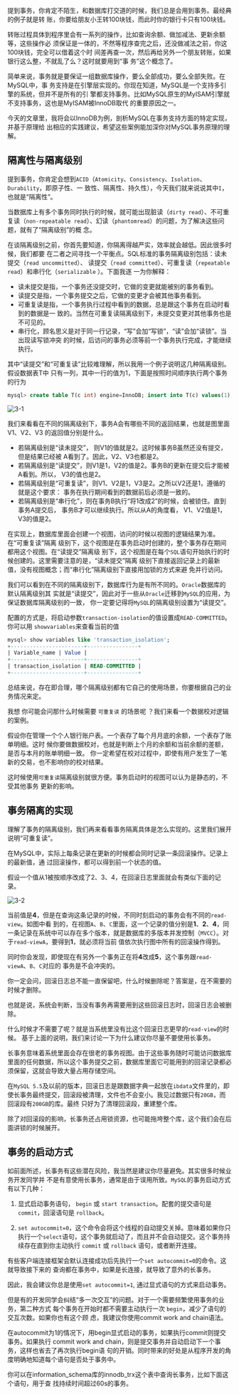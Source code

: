 提到事务，你肯定不陌生，和数据库打交道的时候，我们总是会用到事务。最经典的例子就是转 账，你要给朋友小王转100块钱，而此时你的银行卡只有100块钱。 

转账过程具体到程序里会有一系列的操作，比如查询余额、做加减法、更新余额等，这些操作必 须保证是一体的，不然等程序查完之后，还没做减法之前，你这100块钱，完全可以借着这个时 间差再查一次，然后再给另外一个朋友转账，如果银行这么整，不就乱了么？这时就要用到“事 务”这个概念了。 

简单来说，事务就是要保证一组数据库操作，要么全部成功，要么全部失败。在MySQL中，事 务支持是在引擎层实现的。你现在知道，MySQL是一个支持多引擎的系统，但并不是所有的引 擎都支持事务。比如MySQL原生的MyISAM引擎就不支持事务，这也是MyISAM被InnoDB取代 的重要原因之一。 

今天的文章里，我将会以InnoDB为例，剖析MySQL在事务支持方面的特定实现，并基于原理给 出相应的实践建议，希望这些案例能加深你对MySQL事务原理的理解。

## 隔离性与隔离级别

提到事务，你肯定会想到`ACID`（`Atomicity`、`Consistency`、`Isolation`、`Durability`，即原子性、一 致性、隔离性、持久性），今天我们就来说说其中`I`，也就是“隔离性”。

当数据库上有多个事务同时执行的时候，就可能出现脏读（`dirty read`）、不可重复读（`non-repeatable read`）、幻读（`phantomread`）的问题，为了解决这些问题，就有了“隔离级别”的概 念。

在谈隔离级别之前，你首先要知道，你隔离得越严实，效率就会越低。因此很多时候，我们都要 在二者之间寻找一个平衡点。SQL标准的事务隔离级别包括：读未提交（`read uncommitted`）、 读提交（`read committed`）、可重复读（`repeatable read`）和串行化（`serializable` ）。下面我逐 一为你解释：

- 读未提交是指，一个事务还没提交时，它做的变更就能被别的事务看到。 
- 读提交是指，一个事务提交之后，它做的变更才会被其他事务看到。 
- 可重复读是指，一个事务执行过程中看到的数据，总是跟这个事务在启动时看到的数据是一 致的。当然在可重复读隔离级别下，未提交变更对其他事务也是不可见的。 
- 串行化，顾名思义是对于同一行记录，“写”会加“写锁”，“读”会加“读锁”。当出现读写锁冲突 的时候，后访问的事务必须等前一个事务执行完成，才能继续执行。

其中“读提交”和“可重复读”比较难理解，所以我用一个例子说明这几种隔离级别。假设数据表T中 只有一列，其中一行的值为1，下面是按照时间顺序执行两个事务的行为

```sql
mysql> create table T(c int) engine=InnoDB; insert into T(c) values(1);
```

![3-1](./img/3_1.png ':size=60%')

我们来看看在不同的隔离级别下，事务A会有哪些不同的返回结果，也就是图里面V1、V2、V3 的返回值分别是什么。

- 若隔离级别是“读未提交”， 则V1的值就是2。这时候事务B虽然还没有提交，但是结果已经被 A看到了。因此，V2、V3也都是2。 
- 若隔离级别是“读提交”，则V1是1，V2的值是2。事务B的更新在提交后才能被A看到。所以， V3的值也是2。
- 若隔离级别是“可重复读”，则V1、V2是1，V3是2。之所以V2还是1，遵循的就是这个要求： 事务在执行期间看到的数据前后必须是一致的。 
- 若隔离级别是“串行化”，则在事务B执行“将1改成2”的时候，会被锁住。直到事务A提交后， 事务B才可以继续执行。所以从A的角度看， V1、V2值是1，V3的值是2。

在实现上，数据库里面会创建一个视图，访问的时候以视图的逻辑结果为准。在“可重复读”隔离 级别下，这个视图是在事务启动时创建的，整个事务存在期间都用这个视图。在“读提交”隔离级 别下，这个视图是在每个`SQL`语句开始执行的时候创建的。这里需要注意的是，“读未提交”隔离 级别下直接返回记录上的最新值，没有视图概念；而“串行化”隔离级别下直接用加锁的方式来避 免并行访问。

我们可以看到在不同的隔离级别下，数据库行为是有所不同的。`Oracle`数据库的默认隔离级别其 实就是“读提交”，因此对于一些从`Oracle`迁移到`MySQL`的应用，为保证数据库隔离级别的一致， 你一定要记得将`MySQL`的隔离级别设置为“读提交”。 

配置的方式是，将启动参数`transaction-isolation`的值设置成`READ-COMMITTED`。你可以用 `showvariables`来查看当前的值

```sql
mysql> show variables like 'transaction_isolation'; 
+-----------------------+----------------+ 
| Variable_name | Value | 
+-----------------------+----------------+ 
| transaction_isolation | READ-COMMITTED | 
+-----------------------+----------------+
```

总结来说，存在即合理，哪个隔离级别都有它自己的使用场景，你要根据自己的业务情况来定。

我想 你可能会问那什么时候需要  `可重复读` 的场景呢 ？我们来看一个数据校对逻辑的案例。

假设你在管理一个个人银行账户表。一个表存了每个月月底的余额，一个表存了账单明细。这时 候你要做数据校对，也就是判断上个月的余额和当前余额的差额，是否与本月的账单明细一致。 你一定希望在校对过程中，即使有用户发生了一笔新的交易，也不影响你的校对结果。 

这时候使用`可重复读`隔离级别就很方便。事务启动时的视图可以认为是静态的，不受其他事务 更新的影响。

## 事务隔离的实现

理解了事务的隔离级别，我们再来看看事务隔离具体是怎么实现的。这里我们展开说明“可重复读”。

在MySQL中，实际上每条记录在更新的时候都会同时记录一条回滚操作。记录上的最新值，通 过回滚操作，都可以得到前一个状态的值。 

假设一个值从1被按顺序改成了2、3、4，在回滚日志里面就会有类似下面的记录。

![3-2](./img/3_2.png ':size=100%')

当前值是**4**，但是在查询这条记录的时候，不同时刻启动的事务会有不同的`read-view`。如图中看 到的，在视图`A`、`B`、`C`里面，这一个记录的值分别是**1**、**2**、**4**，同一条记录在系统中可以存在多个版本，就是数据库的多版本并发控制（`MVCC`）。对于`read-viewA`，要得到**1**，就必须将当前 值依次执行图中所有的回滚操作得到。 

同时你会发现，即使现在有另外一个事务正在将**4**改成**5**，这个事务跟`read-viewA`、`B`、`C`对应的 事务是不会冲突的。 

你一定会问，回滚日志总不能一直保留吧，什么时候删除呢？答案是，在不需要的时候才删除。 

也就是说，系统会判断，当没有事务再需要用到这些回滚日志时，回滚日志会被删除。 

什么时候才不需要了呢？就是当系统里没有比这个回滚日志更早的`read-view`的时候。 基于上面的说明，我们来讨论一下为什么建议你尽量不要使用长事务。

长事务意味着系统里面会存在很老的事务视图。由于这些事务随时可能访问数据库里面的任何数据，所以这个事务提交之前，数据库里面它可能用到的回滚记录都必须保留，这就会导致大量占用存储空间。

在`MySQL 5.5`及以前的版本，回滚日志是跟数据字典一起放在`ibdata`文件里的，即使长事务最终提交，回滚段被清理，文件也不会变小。我见过数据只有`20GB`，而回滚段有`200GB`的库。最终 只好为了清理回滚段，重建整个库。

除了对回滚段的影响，长事务还占用锁资源，也可能拖垮整个库，这个我们会在后面讲锁的时候展开。

## 事务的启动方式

如前面所述，长事务有这些潜在风险，我当然是建议你尽量避免。其实很多时候业务开发同学并 不是有意使用长事务，通常是由于误用所致。`MySQL`的事务启动方式有以下几种：

1. 显式启动事务语句， `begin` 或 `start transaction`。配套的提交语句是`commit`，回滚语句是 `rollback`。 

2. `set autocommit=0`，这个命令会将这个线程的自动提交关掉。意味着如果你只执行一个`select`语句，这个事务就启动了，而且并不会自动提交。这个事务持续存在直到你主动执行 `commit` 或 `rollback` 语句，或者断开连接。

有些客户端连接框架会默认连接成功后先执行一个`set autocommit=0`的命令。这就导致接下来的 查询都在事务中，如果是长连接，就导致了意外的长事务。 

因此，我会建议你总是使用`set autocommit=1`, 通过显式语句的方式来启动事务。 

但是有的开发同学会纠结“多一次交互”的问题。对于一个需要频繁使用事务的业务，第二种方式 每个事务在开始时都不需要主动执行一次 `begin`，减少了语句的交互次数。如果你也有这个顾 虑，我建议你使用commit work and chain语法。 

在autocommit为1的情况下，用begin显式启动的事务，如果执行commit则提交事务。如果执行 commit work and chain，则是提交事务并自动启动下一个事务，这样也省去了再次执行begin语 句的开销。同时带来的好处是从程序开发的角度明确地知道每个语句是否处于事务中。 

你可以在information_schema库的innodb_trx这个表中查询长事务，比如下面这个语句，用于查 找持续时间超过60s的事务。







